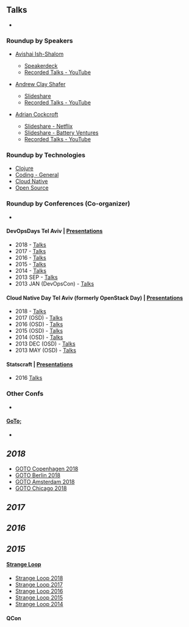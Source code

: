 ## Talks
   -

### Roundup by Speakers
- [Avishai Ish-Shalom](https://www.twitter.com/nukemberg)
  - [Speakerdeck](https://slides.com/nukemberg)
  - [Recorded Talks - YouTube](https://www.youtube.com/playlist?list=PLaPhdMYPt9QgsDHp9dZWXOBbBmGIG03kH)

- [Andrew Clay Shafer](https://www.twitter.com/littleidea)
  - [Slideshare](https://www.slideshare.net/littleidea)
  - [Recorded Talks - YouTube](https://www.youtube.com/watch?v=ALGuyXSo5e8&list=PLaPhdMYPt9QizjOPIPYWpTrrx6zwSQvZ_)

- [Adrian Cockcroft]()
  - [Slideshare - Netflix](https://www.slideshare.net/adrianco)
  - [Slideshare - Battery Ventures](https://www.slideshare.net/adriancockcroft)
  - [Recorded Talks - YouTube]()
 
### Roundup by Technologies 
- [Clojure](#)
- [Coding - General](#)
- [Cloud Native](#)
- [Open Source](#)


### Roundup by Conferences (Co-organizer)
-

#### DevOpsDays Tel Aviv | [Presentations](https://www.slideshare.net/DevopsCon)
- 2018 - [Talks](https://www.youtube.com/watch?v=7WVaijojl9w&list=PL8tivQAdoavO1h9DLI6SGNf517QDLa6kM) 
- 2017 - [Talks](https://www.youtube.com/watch?v=We-v-v1Ds7A&list=PL8tivQAdoavMyd5qrMszXYaN6TVRuMrDq) 
- 2016 - [Talks](https://www.youtube.com/watch?v=jEgPbOMgKqk&list=PL8tivQAdoavPk7UOjmYjmfSZxBEJZEC9B) 
- 2015 - [Talks](https://www.youtube.com/watch?v=0RGi6wQQPZo&list=PL8tivQAdoavOglNSmL4NsEKb78Rqdqtw8) 
- 2014 - [Talks](https://vimeo.com/album/3172554) 
- 2013 SEP - [Talks](https://www.youtube.com/watch?v=RUuz_dnp5mo&list=PL8tivQAdoavPwbSEdssQyDLvXppXLy1D8)
- 2013 JAN (DevOpsCon) - [Talks]()

#### Cloud Native Day Tel Aviv (formerly OpenStack Day) | [Presentations](https://www.slideshare.net/openstackil)
- 2018 - [Talks](https://www.youtube.com/watch?v=A4FYR__cRWA&list=PLBbbxYi2GRdY-vrCdgZwOG-E0AIUgVipU)
- 2017 (OSD) - [Talks](https://www.youtube.com/watch?v=3rP1c96bfpY&list=PLBbbxYi2GRdaqAaIInX4QnUH2dwkOshRN)
- 2016 (OSD) - [Talks](https://www.youtube.com/watch?v=MigADVropSc&list=PLBbbxYi2GRda5BGGVYWPS8qk7e50IqRP6)
- 2015 (OSD) - [Talks](https://www.youtube.com/watch?v=W2Xp6AgDeRU&list=PLBbbxYi2GRdaPOfQ-NKjC7A5yaMnjYSbV)
- 2014 (OSD) - [Talks](https://www.youtube.com/watch?v=EflJnbuVdmU&list=PLBbbxYi2GRdbf55SR0IG0k1XxmSpLyvlh)
- 2013 DEC (OSD) - [Talks](https://www.youtube.com/watch?v=UQh8d1v9ulM&list=PLBbbxYi2GRdYzlj77lY8r1tcToV0PxpDG)
- 2013 MAY (OSD) - [Talks](https://www.youtube.com/watch?v=a8hNVTbd5SA&list=PLBbbxYi2GRdYCP7QhlwdxsVmP5qh61_-l)
  
#### Statscraft | [Presentations](https://www.slideshare.net/statscraft)
- 2016 [Talks](https://www.youtube.com/watch?v=XI32yrTXPaY&list=PLlhgd2ycH2eXx0e5FajrTi7Z7KcVxk1cG)

### Other Confs 
-

  
#### [GoTo;]()
-

 *2018*
-

- [GOTO Copenhagen 2018](https://www.youtube.com/watch?v=yOpYYYRuDQ0&list=PLEx5khR4g7PIzxn476GK3Mkk19csZZjeH)
- [GOTO Berlin 2018](https://www.youtube.com/watch?v=xuzpLr7sFjM&list=PLEx5khR4g7PJW7u0GKxRPIQddtu69boT3)
- [GOTO Amsterdam 2018](https://www.youtube.com/watch?v=8fi7uSYlOdc&list=PLEx5khR4g7PJzxBWC9c6xx0LghEIxCLwm)
- [GOTO Chicago 2018](https://www.youtube.com/watch?v=AbgsfeGvg3E&list=PLEx5khR4g7PKqVew27D3jvMknjxjowoKl)
 
*2017*
- 
  
  
*2016*
-
  
*2015*
- 
  
#### [Strange Loop](https://www.thestrangeloop.com/)
  - [Strange Loop 2018](https://www.youtube.com/watch?v=y-xgWLYQc4g&list=PLcGKfGEEONaBUdko326yL6ags8C_SYgqH)
  - [Strange Loop 2017](https://www.youtube.com/watch?v=_Zoa3xkzgFk&list=PLcGKfGEEONaDzd0Hkn2f1talsTu1HLDYu)
  - [Strange Loop 2016](https://www.youtube.com/watch?v=C4rT0lgJr6U&list=PLcGKfGEEONaDvuLDFFKRfzbsaBuVVXdYa) 
  - [Strange Loop 2015](https://www.youtube.com/watch?v=R2Aa4PivG0g&list=PLcGKfGEEONaCIl5eU53uPBnRJ9rbIH32R)
  - [Strange Loop 2014](https://www.youtube.com/watch?v=QcwyKLlmXeY&list=PLcGKfGEEONaDFE_9BeCN1-q3LCqTSGL_q)
  
#### QCon
  
  
#### 
 
 
 
 
 
 
 
 
